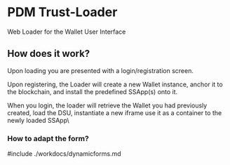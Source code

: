 # PDM Trust-Loader
Web Loader for the  Wallet User Interface

## How does it work?

Upon loading you are presented with a login/registration screen.

Upon registering, the Loader will create a new Wallet instance, anchor it to the blockchain,
and install the predefined SSApp(s) onto it.

When you login, the loader will retrieve the Wallet you had previously created, load the DSU, 
instantiate a new iframe use it as a container to the newly loaded SSApp\

### How to adapt the form?

#include ./workdocs/dynamicforms.md